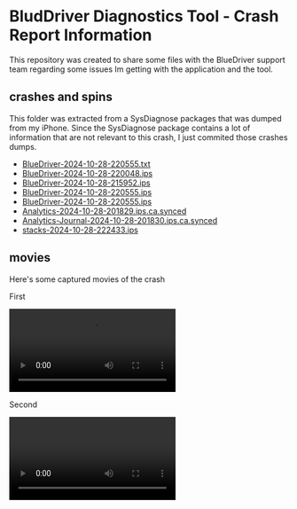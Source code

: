 # BludDriver Diagnostics Tool - Crash Report Information

This repository was created to share some files with the BlueDriver support team regarding some issues Im getting with the application and the tool.

## crashes and spins

This folder was extracted from a SysDiagnose packages that was dumped from my iPhone. Since the SysDiagnose package contains a lot of information that are not relevant to this crash, I just commited those crashes dumps.

 - [BlueDriver-2024-10-28-220555.txt](BlueDriver-2024-10-28-220555.txt)
 - [BlueDriver-2024-10-28-220048.ips](crashes_and_spins/BlueDriver-2024-10-28-220048.ips)
 - [BlueDriver-2024-10-28-215952.ips](crashes_and_spins/BlueDriver-2024-10-28-215952.ips)
 - [BlueDriver-2024-10-28-220555.ips](crashes_and_spins/BlueDriver-2024-10-28-220555.ips)
 - [BlueDriver-2024-10-28-220555.ips](crashes_and_spins/BlueDriver-2024-10-28-220555.ips)
 - [Analytics-2024-10-28-201829.ips.ca.synced](crashes_and_spins/Analytics-2024-10-28-201829.ips.ca.synced)
 - [Analytics-Journal-2024-10-28-201830.ips.ca.synced](crashes_and_spins/Analytics-Journal-2024-10-28-201830.ips.ca.synced)
 - [stacks-2024-10-28-222433.ips](crashes_and_spins/stacks-2024-10-28-222433.ips)

## movies

Here's some captured movies of the crash

First

![bluedriver_crash1.avi](movies/bluedriver_crash1.avi)

Second

![bluedriver_crash2.avi](movies/bluedriver_crash2.avi)